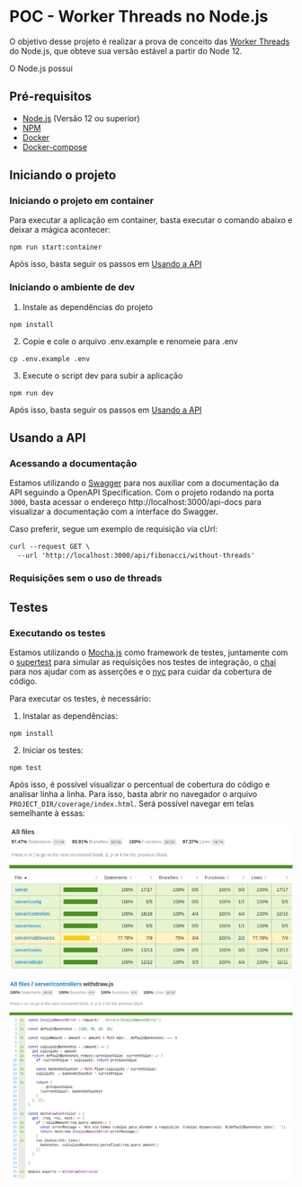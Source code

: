 # POC - Worker Threads no Node.js
O objetivo desse projeto é realizar a prova de conceito das [Worker Threads](https://nodejs.org/api/worker_threads.html)
do Node.js, que obteve sua versão estável a partir do Node 12.

O Node.js possui 

## Pré-requisitos
* [Node.js](https://nodejs.org/en/) (Versão 12 ou superior)
* [NPM](https://npmjs.com)
* [Docker](https://www.docker.com/get-started)
* [Docker-compose](https://docs.docker.com/compose/install/)

## Iniciando o projeto

### Iniciando o projeto em container

Para executar a aplicação em container, basta executar o comando abaixo e deixar a mágica acontecer:
```
npm run start:container
```

Após isso, basta seguir os passos em [Usando a API](#usando-a-api)

### Iniciando o ambiente de dev
1. Instale as dependências do projeto
```
npm install
```
2. Copie e cole o arquivo .env.example e renomeie para .env
```
cp .env.example .env 
```
3. Execute o script dev para subir a aplicação
```
npm run dev
```

Após isso, basta seguir os passos em [Usando a API](#usando-a-api)

## Usando a API

### Acessando a documentação

Estamos utilizando o [Swagger](https://swagger.io) para nos auxiliar com a documentação da API seguindo a OpenAPI Specification.
Com o projeto rodando na porta `3000`, basta acessar o endereço http://localhost:3000/api-docs para visualizar a documentação com a interface do Swagger.

Caso preferir, segue um exemplo de requisição via cUrl:
```
curl --request GET \
  --url 'http://localhost:3000/api/fibonacci/without-threads'
```

### Requisições sem o uso de threads

## Testes

### Executando os testes

Estamos utilizando o [Mocha.js](https://mochajs.org) como framework de testes, juntamente com o [supertest](https://www.npmjs.com/package/supertest) para simular as requisições nos testes de integração, o [chai](https://www.chaijs.com) para nos ajudar com as asserções e o [nyc](http://npmjs.com/package/nyc) para cuidar da cobertura de código.

Para executar os testes, é necessário:

1. Instalar as dependências:
```
npm install
```
2. Iniciar os testes:
```
npm test
```

Após isso, é possível visualizar o percentual de cobertura do código e analisar linha a linha. Para isso, basta abrir no navegador o arquivo `PROJECT_DIR/coverage/index.html`. Será possível navegar em telas semelhante à essas:

![coverage index](coverage-index.png "Coverage - Index")

![coverage file example](coverage-file-example.png "Coverage - File Example")
